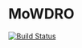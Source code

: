 # MoWDRO

[![Build Status](https://github.com/shixuan-zhang/MoWDRO.jl/actions/workflows/CI.yml/badge.svg?branch=main)](https://github.com/shixuan-zhang/MoWDRO.jl/actions/workflows/CI.yml?query=branch%3Amain)
